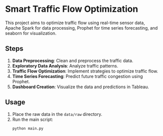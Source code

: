 # Smart Traffic Flow Optimization

This project aims to optimize traffic flow using real-time sensor data, Apache Spark for data processing, Prophet for time series forecasting, and seaborn for visualization.

## Steps

1. **Data Preprocessing**: Clean and preprocess the traffic data.
2. **Exploratory Data Analysis**: Analyze traffic patterns.
3. **Traffic Flow Optimization**: Implement strategies to optimize traffic flow.
4. **Time Series Forecasting**: Predict future traffic congestion using Prophet.
5. **Dashboard Creation**: Visualize the data and predictions in Tableau.

## Usage

1. Place the raw data in the `data/raw` directory.
2. Run the main script:
   ```bash
   python main.py
